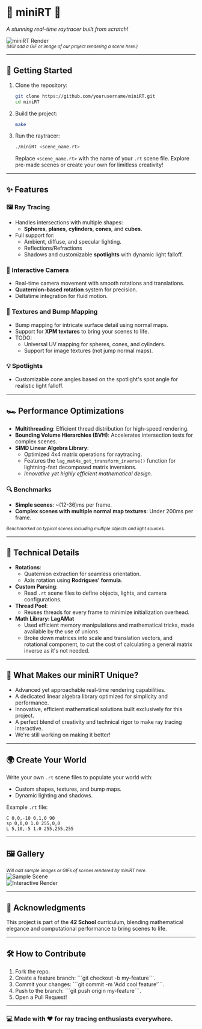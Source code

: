 # 🌌 **miniRT** 🌌  
_A stunning real-time raytracer built from scratch!_

![miniRT Render](https://via.placeholder.com/800x300)  
<small>*(Will add a GIF or image of our project rendering a scene here.)*</small>

---

## 🚀 **Getting Started**

1. Clone the repository:
   ```bash
   git clone https://github.com/yourusername/miniRT.git
   cd miniRT
   ```

2. Build the project:
   ```bash
   make
   ```

3. Run the raytracer:
   ```bash
   ./miniRT <scene_name.rt>
   ```

   Replace `<scene_name.rt>` with the name of your `.rt` scene file. Explore pre-made scenes or create your own for limitless creativity!

---

## ✨ **Features**

### 🖼️ **Ray Tracing**
- Handles intersections with multiple shapes:
  - **Spheres**, **planes**, **cylinders**, **cones**, and **cubes**.
- Full support for:
  - Ambient, diffuse, and specular lighting.
  - Reflections/Refractions
  - Shadows and customizable **spotlights** with dynamic light falloff.

### 🎥 **Interactive Camera**
- Real-time camera movement with smooth rotations and translations.
- **Quaternion-based rotation** system for precision.
- Deltatime integration for fluid motion.

### 🎨 **Textures and Bump Mapping**
- Bump mapping for intricate surface detail using normal maps.
- Support for **XPM textures** to bring your scenes to life.
- TODO:
  - Universal UV mapping for spheres, cones, and cylinders.
  - Support for image textures (not jump normal maps).

### 💡 **Spotlights**
- Customizable cone angles based on the spotlight's spot angle for realistic light falloff.

---

## 🏎️ **Performance Optimizations**
- **Multithreading**: Efficient thread distribution for high-speed rendering.
- **Bounding Volume Hierarchies (BVH)**: Accelerates intersection tests for complex scenes.
- **SIMD Linear Algebra Library**:
  - Optimized 4x4 matrix operations for raytracing.
  - Features the `lag_mat4s_get_transform_inverse()` function for lightning-fast decomposed matrix inversions.
  - _Innovative yet highly efficient mathematical design_.

### 🔍 **Benchmarks**
- **Simple scenes**: ~(12-36)ms per frame.
- **Complex scenes with multiple normal map textures**: Under 200ms per frame.

<small>*Benchmarked on typical scenes including multiple objects and light sources.*</small>

---

## 🔧 **Technical Details**
- **Rotations**:
  - Quaternion extraction for seamless orientation.
  - Axis rotation using **Rodrigues' formula**.
- **Custom Parsing**:
  - Read `.rt` scene files to define objects, lights, and camera configurations.
- **Thread Pool**:
  - Reuses threads for every frame to minimize initialization overhead.
- **Math Library: LagAMat**
  - Used efficient memory manipulations and mathematical tricks, made available by the use of unions.
  - Broke down matrices into scale and translation vectors, and rotational component, to cut the cost of calculating a general matrix inverse as it's not needed.

---

## 🎯 **What Makes our miniRT Unique?**
- Advanced yet approachable real-time rendering capabilities.
- A dedicated linear algebra library optimized for simplicity and performance.
- Innovative, efficient mathematical solutions built exclusively for this project.
- A perfect blend of creativity and technical rigor to make ray tracing interactive.
- We're still working on making it better!

---

## 🌍 **Create Your World**
Write your own `.rt` scene files to populate your world with:
- Custom shapes, textures, and bump maps.
- Dynamic lighting and shadows.

Example `.rt` file:
```plaintext
C 0,0,-10 0,1,0 90
sp 0,0,0 1.0 255,0,0
L 5,10,-5 1.0 255,255,255
```

---

## 🖼️ **Gallery**
<small>*Will add sample images or GIFs of scenes rendered by miniRT here.*</small>  
![Sample Scene](https://via.placeholder.com/800x300)  
![Interactive Render](https://via.placeholder.com/800x300)

---

## 📜 **Acknowledgments**
This project is part of the **42 School** curriculum, blending mathematical elegance and computational performance to bring scenes to life.  

--- 

## 🛠️ **How to Contribute**
1. Fork the repo.
2. Create a feature branch: \```git checkout -b my-feature\```.
3. Commit your changes: \```git commit -m 'Add cool feature'\```.
4. Push to the branch: \```git push origin my-feature\```.
5. Open a Pull Request!

--- 

### 💻 Made with ❤️ for ray tracing enthusiasts everywhere.

